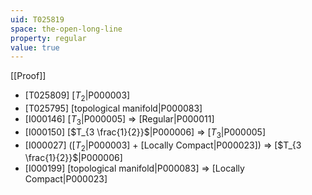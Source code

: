 ```yaml
---
uid: T025819
space: the-open-long-line
property: regular
value: true
---
```

[[Proof]]

* [T025809] [$T_2$|P000003]
* [T025795] [topological manifold|P000083]
* [I000146] [$T_3$|P000005] => [Regular|P000011]
* [I000150] [$T_{3 \frac{1}{2}}$|P000006] => [$T_3$|P000005]
* [I000027] ([$T_2$|P000003] + [Locally Compact|P000023]) => [$T_{3 \frac{1}{2}}$|P000006]
* [I000199] [topological manifold|P000083] => [Locally Compact|P000023]

